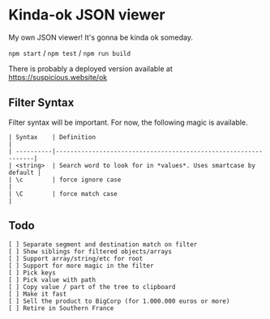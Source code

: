 # Kinda-ok JSON viewer

My own JSON viewer! It's gonna be kinda ok someday.

`npm start` / `npm test` / `npm run build`

There is probably a deployed version available at https://suspicious.website/ok

## Filter Syntax

Filter syntax will be important. For now, the following magic is available.

```
| Syntax    | Definition                                                     |
| ----------|----------------------------------------------------------------|
| <string>  | Search word to look for in *values*. Uses smartcase by default |
| \c        | force ignore case                                              |
| \C        | force match case                                               |
```

## Todo

```
[ ] Separate segment and destination match on filter
[ ] Show siblings for filtered objects/arrays
[ ] Support array/string/etc for root
[ ] Support for more magic in the filter
[ ] Pick keys
[ ] Pick value with path
[ ] Copy value / part of the tree to clipboard
[ ] Make it fast
[ ] Sell the product to BigCorp (for 1.000.000 euros or more)
[ ] Retire in Southern France
```
